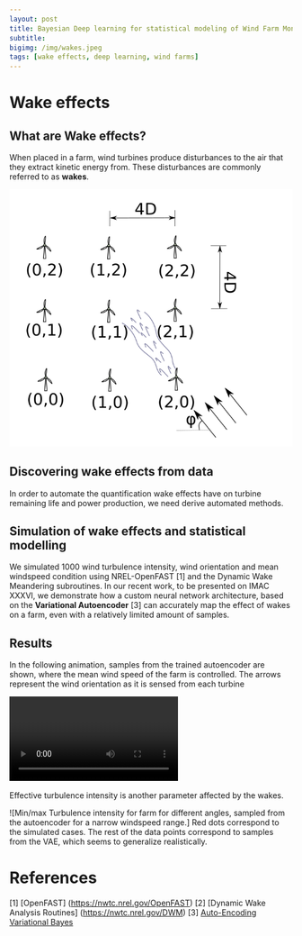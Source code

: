 ```yaml
---
layout: post
title: Bayesian Deep learning for statistical modeling of Wind Farm Monitoring Data
subtitle: 
bigimg: /img/wakes.jpeg
tags: [wake effects, deep learning, wind farms]
---
```

# Wake effects
## What are Wake effects?
When placed in a farm, wind turbines produce disturbances to the air that 
they extract kinetic energy from. These disturbances are commonly referred to  as **wakes**.

![Schematic representation of a small wind farm](/img/farm_layout.png)


## Discovering wake effects from data
In order to automate the quantification wake effects have on turbine remaining life and power production, we need derive automated methods.

## Simulation of wake effects and statistical modelling
We simulated 1000 wind turbulence intensity, wind orientation and mean windspeed condition using NREL-OpenFAST [1] and the Dynamic Wake Meandering subroutines.
In our recent work, to be presented on IMAC XXXVI, we demonstrate how a custom neural network architecture, based on the **Variational Autoencoder** [3] can accurately map the effect of wakes on a farm, even with 
a relatively limited amount of samples. 


## Results
In the following animation, samples from the trained autoencoder are shown, where the mean wind speed of the farm is controlled.
The arrows represent the wind orientation as it is sensed from each turbine

![alt-text](/img/wind_orientation.mp4)

Effective turbulence intensity is another parameter affected by the wakes. 

![Min/max Turbulence intensity for farm for different angles, sampled from the autoencoder for a narrow windspeed range.]
Red dots correspond to the simulated cases. The rest of the data points correspond to samples from the VAE, which seems to generalize realistically.




# References
[1] [OpenFAST] (https://nwtc.nrel.gov/OpenFAST)
[2] [Dynamic Wake Analysis Routines] (https://nwtc.nrel.gov/DWM)
[3] [Auto-Encoding Variational Bayes](https://arxiv.org/abs/1312.6114)
